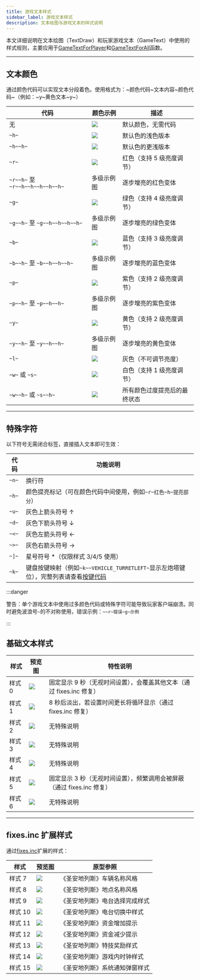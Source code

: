 ```yaml
---
title: 游戏文本样式
sidebar_label: 游戏文本样式
description: 文本绘图与游戏文本的样式说明
---
```


本文详细说明在文本绘图（TextDraw）和玩家游戏文本（GameText）中使用的样式规则，主要应用于[GameTextForPlayer](../functions/GameTextForPlayer)和[GameTextForAll](../functions/GameTextForAll)函数。

---

## 文本颜色

通过颜色代码可以实现文本分段着色。使用格式为：\~颜色代码\~文本内容\~颜色代码\~（例如：\~y\~黄色文本\~y\~）

| 代码                             | 颜色示例                                                        | 描述                         |
| -------------------------------- | --------------------------------------------------------------- | ---------------------------- |
| 无                               | ![](https://assets.open.mp/assets/images/gameTextStyles/-.png)  | 默认颜色，无需代码           |
| `~h~`                            | ![](https://assets.open.mp/assets/images/gameTextStyles/h.png)  | 默认色的浅色版本             |
| `~h~~h~`                         | ![](https://assets.open.mp/assets/images/gameTextStyles/hh.png) | 默认色的更浅版本             |
| `~r~`                            | ![](https://assets.open.mp/assets/images/gameTextStyles/r.png)  | 红色（支持 5 级亮度调节）    |
| `~r~~h~` 至 `~r~~h~~h~~h~~h~~h~` | 多级示例图                                                      | 逐步增亮的红色变体           |
| `~g~`                            | ![](https://assets.open.mp/assets/images/gameTextStyles/g.png)  | 绿色（支持 4 级亮度调节）    |
| `~g~~h~` 至 `~g~~h~~h~~h~~h~`    | 多级示例图                                                      | 逐步增亮的绿色变体           |
| `~b~`                            | ![](https://assets.open.mp/assets/images/gameTextStyles/b.png)  | 蓝色（支持 3 级亮度调节）    |
| `~b~~h~` 至 `~b~~h~~h~~h~`       | 多级示例图                                                      | 逐步增亮的蓝色变体           |
| `~p~`                            | ![](https://assets.open.mp/assets/images/gameTextStyles/p.png)  | 紫色（支持 2 级亮度调节）    |
| `~p~~h~` 至 `~p~~h~~h~`          | 多级示例图                                                      | 逐步增亮的紫色变体           |
| `~y~`                            | ![](https://assets.open.mp/assets/images/gameTextStyles/y.png)  | 黄色（支持 2 级亮度调节）    |
| `~y~~h~` 至 `~y~~h~~h~`          | 多级示例图                                                      | 逐步增亮的黄色变体           |
| `~l~`                            | ![](https://assets.open.mp/assets/images/gameTextStyles/l.png)  | 灰色（不可调节亮度）         |
| `~w~` 或 `~s~`                   | ![](https://assets.open.mp/assets/images/gameTextStyles/w.png)  | 白色（支持 1 级亮度调节）    |
| `~w~~h~` 或 `~s~~h~`             | ![](https://assets.open.mp/assets/images/gameTextStyles/wh.png) | 所有颜色过度提亮后的最终状态 |

---

## 特殊字符

以下符号无需闭合标签，直接插入文本即可生效：

| 代码  | 功能说明                                                                                                 |
| ----- | -------------------------------------------------------------------------------------------------------- |
| `~n~` | 换行符                                                                                                   |
| `~h~` | 颜色提亮标记（可在颜色代码中间使用，例如`~r~红色~h~提亮部分`）                                           |
| `~u~` | 灰色上箭头符号 ↑                                                                                         |
| `~d~` | 灰色下箭头符号 ↓                                                                                         |
| `~<~` | 灰色左箭头符号 ←                                                                                         |
| `~>~` | 灰色右箭头符号 →                                                                                         |
| `~]~` | 星号符号 \*（仅限样式 3/4/5 使用）                                                                       |
| `~k~` | 键盘按键映射（例如`~k~~VEHICLE_TURRETLEFT~`显示左炮塔键位），完整列表请查看[按键代码](../resources/keys) |

:::danger

警告：单个游戏文本中使用过多颜色代码或特殊字符可能导致玩家客户端崩溃。同时避免波浪号`~`的不对称使用，错误示例：`~~r~错误~g~示例`

:::

## 基础文本样式

| 样式   | 预览图                                                              | 特性说明                                                               |
| ------ | ------------------------------------------------------------------- | ---------------------------------------------------------------------- |
| 样式 0 | ![](https://assets.open.mp/assets/images/gameTextStyles/style0.png) | 固定显示 9 秒（无视时间设置），会覆盖其他文本（通过 fixes.inc 修复）   |
| 样式 1 | ![](https://assets.open.mp/assets/images/gameTextStyles/style1.png) | 8 秒后淡出，若设置时间更长将循环显示（通过 fixes.inc 修复）            |
| 样式 2 | ![](https://assets.open.mp/assets/images/gameTextStyles/style2.png) | 无特殊说明                                                             |
| 样式 3 | ![](https://assets.open.mp/assets/images/gameTextStyles/style3.png) | 无特殊说明                                                             |
| 样式 4 | ![](https://assets.open.mp/assets/images/gameTextStyles/style4.png) | 无特殊说明                                                             |
| 样式 5 | ![](https://assets.open.mp/assets/images/gameTextStyles/style5.png) | 固定显示 3 秒（无视时间设置），频繁调用会被屏蔽（通过 fixes.inc 修复） |
| 样式 6 | ![](https://assets.open.mp/assets/images/gameTextStyles/style6.png) | 无特殊说明                                                             |

---

## fixes.inc 扩展样式

通过[fixes.inc](https://github.com/pawn-lang/sa-mp-fixes)扩展的样式：

| 样式    | 预览图                                                               | 原型参照                       |
| ------- | -------------------------------------------------------------------- | ------------------------------ |
| 样式 7  | ![](https://assets.open.mp/assets/images/gameTextStyles/style7.png)  | 《圣安地列斯》车辆名称风格     |
| 样式 8  | ![](https://assets.open.mp/assets/images/gameTextStyles/style8.png)  | 《圣安地列斯》地点名称风格     |
| 样式 9  | ![](https://assets.open.mp/assets/images/gameTextStyles/style9.png)  | 《圣安地列斯》电台选择完成样式 |
| 样式 10 | ![](https://assets.open.mp/assets/images/gameTextStyles/style10.png) | 《圣安地列斯》电台切换中样式   |
| 样式 11 | ![](https://assets.open.mp/assets/images/gameTextStyles/style11.png) | 《圣安地列斯》资金增加提示     |
| 样式 12 | ![](https://assets.open.mp/assets/images/gameTextStyles/style12.png) | 《圣安地列斯》资金减少提示     |
| 样式 13 | ![](https://assets.open.mp/assets/images/gameTextStyles/style13.png) | 《圣安地列斯》特技奖励样式     |
| 样式 14 | ![](https://assets.open.mp/assets/images/gameTextStyles/style14.png) | 《圣安地列斯》游戏内时钟样式   |
| 样式 15 | ![](https://assets.open.mp/assets/images/gameTextStyles/style15.png) | 《圣安地列斯》系统通知弹窗样式 |
